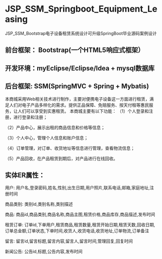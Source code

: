 # JSP_SSM_Springboot_Equipment_Leasing
JSP_SSM_Bootstrap电子设备租赁系统设计可升级SpringBoot毕业源码案例设计
## 前台框架： Bootstrap(一个HTML5响应式框架）
## 开发环境：myEclipse/Eclipse/Idea + mysql数据库
## 后台框架: SSM(SpringMVC + Spring + Mybatis)
本商城采用Web相关技术进行制作，主要对便携电子设备这一方面进行租赁，满足人们对电子产品多样化的需求。提供正品保障、免赔服务、按天付租等惠民服务，让人们可以享受到实惠租赁。
本商城主要有以下功能：
（1）个人登录和注册，进行登录和注册；

（2）产品中心，展示出租的商品信息和价格等信息；

（3）个人中心，管理个人信息和账户信息；

（4）订单管理，对订单、收货地址等信息进行管理，查看物流信息；

（5）产品回收，在产品租赁到期后，对产品进行在线回收。
## 实体ER属性：
用户: 用户名,登录密码,姓名,性别,出生日期,用户照片,联系电话,邮箱,家庭地址,注册时间

商品类别: 类别id,类别名称,类别描述

商品: 商品id,商品类别,商品名称,商品主图,租赁价格,商品库存,商品描述,发布时间

租赁订单: 订单id,下单用户,租赁商品,租赁数量,租赁开始日期,租赁天数,回收日期,订单总金额,订单状态,下单时间,收货人,收货电话,收货地址,订单物流,订单备注

留言: 留言id,留言标题,留言内容,留言人,留言时间,管理回复,回复时间

新闻公告: 公告id,标题,公告内容,发布时间
